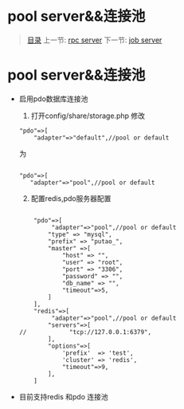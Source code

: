 #  pool server&&连接池

   > [目录](<index.md>)
   > 上一节: [rpc server](1.7.md)
   > 下一节: [job server](1.9.md)


   pool server&&连接池
========
* 启用pdo数据库连接池
    1. 打开config/share/storage.php
    修改

    ```
    "pdo"=>[
        "adapter"=>"default",//pool or default

     ```
     为

     ```

  "pdo"=>[
        "adapter"=>"pool",//pool or default

     ```
    2.  配置redis,pdo服务器配置

    ```

        "pdo"=>[
             "adapter"=>"pool",//pool or default
            "type" => "mysql",
            "prefix" => "putao_",
            "master" =>[
                "host" => "",
                "user" => "root",
                "port" => "3306",
                "password" => "",
                "db_name" => "",
                "timeout"=>5,
            ]
        ],
        "redis"=>[
             "adapter"=>"pool",//pool or default
            "servers"=>[
    //            "tcp://127.0.0.1:6379",
            ],
            "options"=>[
                'prefix'  => 'test',
                'cluster' => 'redis',
                "timeout"=>9,
            ],
        ]

    ```
* 目前支持redis 和pdo 连接池




